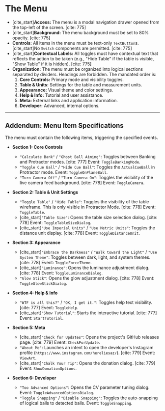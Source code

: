 # The Menu

* [cite_start]**Access:** The menu is a modal navigation drawer opened from the top-left of the screen. [cite: 775]
* [cite_start]**Background:** The menu background must be set to 80% opacity. [cite: 775]
* **Controls:** All items in the menu must be text-only `TextButton`s. [cite_start]No `Switch` components are permitted. [cite: 775]
* [cite_start]**Contextual Labels:** All toggles must have contextual text that reflects the action to be taken (e.g., "Hide Table" if the table is visible, "Show Table" if it is hidden). [cite: 775]
* **Organization:** The menu must be organized into logical sections separated by dividers. Headings are forbidden. The mandated order is:
  1.  **Core Controls:** Primary mode and visibility toggles.
  2.  **Table & Units:** Settings for the table and measurement units.
  3.  **Appearance:** Visual theme and color settings.
  4.  **Help & Info:** Tutorial and user assistance.
  5.  **Meta:** External links and application information.
  6.  **Developer:** Advanced, internal options.

***
## Addendum: Menu Item Specifications

The menu must contain the following items, triggering the specified events.

* **Section 1: Core Controls**
  * `"Calculate Bank"` / `"Ghost Ball Aiming"`: Toggles between Banking and Protractor modes. [cite: 777] Event: `ToggleBankingMode`.
  * `"Toggle Cue Ball"` / `"Hide Cue Ball"`: Toggles the `ActualCueBall` in Protractor mode. Event: `ToggleOnPlaneBall`.
  * `"Turn Camera Off"` / `"Turn Camera On"`: Toggles the visibility of the live camera feed background. [cite: 778] Event: `ToggleCamera`.

* **Section 2: Table & Unit Settings**
  * `"Toggle Table"` / `"Hide Table"`: Toggles the visibility of the table wireframe. This is only visible in Protractor Mode. [cite: 778] Event: `ToggleTable`.
  * [cite_start]`"Table Size"`: Opens the table size selection dialog. [cite: 778] Event: `ToggleTableSizeDialog`.
  * [cite_start]`"Use Imperial Units"` / `"Use Metric Units"`: Toggles the distance unit display. [cite: 778] Event: `ToggleDistanceUnit`.

* **Section 3: Appearance**
  * [cite_start]`"Embrace the Darkness"` / `"Walk toward the Light"` / `"Use System Theme"`: Toggles between dark, light, and system themes. [cite: 778] Event: `ToggleForceTheme`.
  * [cite_start]`"Luminance"`: Opens the luminance adjustment dialog. [cite: 778] Event: `ToggleLuminanceDialog`.
  * `"Glow Stick"`: Opens the glow adjustment dialog. [cite: 778] Event: `ToggleGlowStickDialog`.

* **Section 4: Help & Info**
  * `"WTF is all this?"` / `"OK, I get it."`: Toggles help text visibility. [cite: 777] Event: `ToggleHelp`.
  * [cite_start]`"Show Tutorial"`: Starts the interactive tutorial. [cite: 777] Event: `StartTutorial`.

* **Section 5: Meta**
  * [cite_start]`"Check for Updates"`: Opens the project's GitHub releases page. [cite: 779] Event: `CheckForUpdate`.
  * `"About Me"`: Launches an intent to open the developer's Instagram profile (`https://www.instagram.com/hereliesaz/`). [cite: 779] Event: `ViewArt`.
  * [cite_start]`"Chalk Your Tip"`: Opens the donation dialog. [cite: 779] Event: `ShowDonationOptions`.

* **Section 6: Developer**
  * `"Too Advanced Options"`: Opens the CV parameter tuning dialog. Event: `ToggleAdvancedOptionsDialog`.
  * `"Toggle Snapping"` / `"Disable Snapping"`: Toggles the auto-snapping of logical balls to detected balls. Event: `ToggleSnapping`.